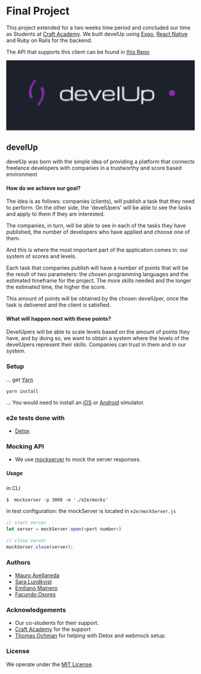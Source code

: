 # Final Project

This project extended for a two weeks time period and concluded our time as Students at [Craft Academy](https://craftacademy.se). We built develUp using  [Expo](https://expo.io),  [React Native](https://reactnative.dev)  and Ruby on Rails for the backend.

The API that supports this client can be found in [this Repo](https://github.com/emiliano-ma/develUp_api)

![develUp image](./public/develup.png)

## develUp

develUp was born with the simple idea of providing a platform that connects freelance developers with companies in a trustworthy and score based environment

#### How do we achieve our goal?

The idea is as follows: companies (clients), will publish a task that they need to perform. On the other side, the 'develUpers' will be able to see the tasks and apply to them if they are interested.

The companies, in turn, will be able to see in each of the tasks they have published, the number of developers who have applied and choose one of them.

And this is where the most important part of the application comes in: our system of scores and levels.

Each task that companies publish will have a number of points that will be the result of two parameters: the chosen programming languages and the estimated timeframe for the project.
The more skills needed and the longer the estimated time, the higher the score.

This amount of points will be obtained by the chosen develUper, once the task is delivered and the client is satisfied.

#### What will happen next with these points?

DevelUpers will be able to scale levels based on the amount of points they have, and by doing so, we want to obtain a system where the levels of the develUpers represent their skills. Companies can trust in them and in our system.

### Setup

... get [Yarn](https://yarnpkg.com/)

```
yarn install
```

... You would need to install an [iOS](https://developer.apple.com/library/archive/documentation/IDEs/Conceptual/iOS_Simulator_Guide/GettingStartedwithiOSSimulator/GettingStartedwithiOSSimulator.html) or [Android](https://developer.android.com/studio/run/emulator) simulator.


### e2e tests done with 

- [Detox](https://github.com/wix/Detox)

### Mocking API

 - We use [mockserver](https://www.npmjs.com/package/mockserver) to mock the server responses.

##### Usage

in CLI

```
$  mockserver -p 3000 -m './e2e/mocks'
```

in test configuration: the mockServer is located in `e2e/mockServer.js`

```js
// start server
let server = mockServer.open(<port number>)
```

```js
// close server
mockServer.close(server);
```

### Authors

- [Mauro Avellaneda](https://github.com/mauroavellaneda)
- [Sara Lundkvist](https://github.com/Saralundkvist86/)
- [Emiliano Mainero](https://github.com/emiliano-ma)
- [Facundo Osores](https://github.com/FacundoOs)

### Acknowledgements

- Our co-students for their support.
- [Craft Academy](https://craftacademy.se) for the support
- [Thomas Ochman](https://github.com/tochman) for helping with Detox and webmock setup.


### License

We operate under the [MIT License](https://en.wikipedia.org/wiki/MIT_License).
